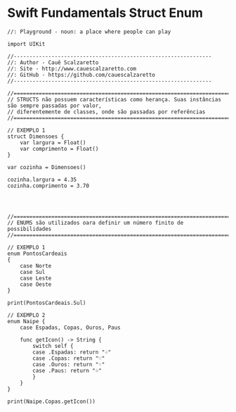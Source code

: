 # Swift Fundamentals Struct Enum

    //: Playground - noun: a place where people can play
    
    import UIKit
    
    //---------------------------------------------------------------
    //: Author - Cauê Scalzaretto
    //: Site - http://www.cauescalzaretto.com
    //: GitHub - https://github.com/cauescalzaretto
    //---------------------------------------------------------------
    
    //=================================================================================================
    // STRUCTS não possuem características como herança. Suas instâncias são sempre passadas por valor,
    // diferentemente de classes, onde são passadas por referências
    //=================================================================================================
    
    // EXEMPLO 1
    struct Dimensoes {
        var largura = Float()
        var comprimento = Float()
    }
    
    var cozinha = Dimensoes()
    
    cozinha.largura = 4.35
    cozinha.comprimento = 3.70
    
    
    
    
    //=================================================================================================
    // ENUMS são utilizados oara definir um número finito de possibilidades
    //=================================================================================================
    
    // EXEMPLO 1
    enum PontosCardeais
    {
        case Norte
        case Sul
        case Leste
        case Oeste
    }
    
    print(PontosCardeais.Sul)
    
    // EXEMPLO 2
    enum Naipe {
        case Espadas, Copas, Ouros, Paus
        
        func getIcon() -> String {
            switch self {
            case .Espadas: return "♤"
            case .Copas: return "♡"
            case .Ouros: return "♢"
            case .Paus: return "♧"
            }
        }
    }
    
    print(Naipe.Copas.getIcon())




